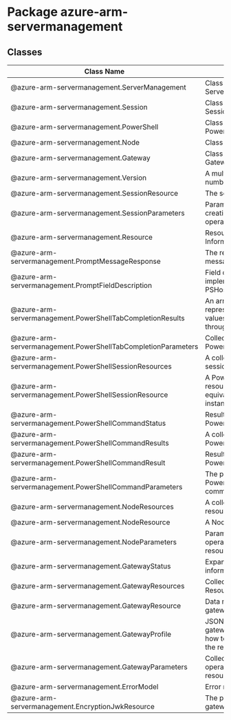 # Package azure-arm-servermanagement
## Classes
| Class Name | Description |
|---|---|
| @azure-arm-servermanagement.ServerManagement |Class representing a ServerManagement.|
| @azure-arm-servermanagement.Session |Class representing a Session.|
| @azure-arm-servermanagement.PowerShell |Class representing a PowerShell.|
| @azure-arm-servermanagement.Node |Class representing a Node.|
| @azure-arm-servermanagement.Gateway |Class representing a Gateway.|
| @azure-arm-servermanagement.Version |A multipart-numeric version number.|
| @azure-arm-servermanagement.SessionResource |The session object.|
| @azure-arm-servermanagement.SessionParameters |Parameter collection for creation and other operations on sessions.|
| @azure-arm-servermanagement.Resource |Resource Manager Resource Information.|
| @azure-arm-servermanagement.PromptMessageResponse |The response to a prompt message.|
| @azure-arm-servermanagement.PromptFieldDescription |Field description for the implementation of PSHostUserInterface.Prompt|
| @azure-arm-servermanagement.PowerShellTabCompletionResults |An array of strings representing the different values that can be selected through.|
| @azure-arm-servermanagement.PowerShellTabCompletionParameters |Collection of parameters for PowerShell tab completion.|
| @azure-arm-servermanagement.PowerShellSessionResources |A collection of PowerShell session resources|
| @azure-arm-servermanagement.PowerShellSessionResource |A PowerShell session resource (practically equivalent to a runspace instance).|
| @azure-arm-servermanagement.PowerShellCommandStatus |Result status from invoking a PowerShell command.|
| @azure-arm-servermanagement.PowerShellCommandResults |A collection of results from a PowerShell command.|
| @azure-arm-servermanagement.PowerShellCommandResult |Results from invoking a PowerShell command.|
| @azure-arm-servermanagement.PowerShellCommandParameters |The parameters to a PowerShell script execution command.|
| @azure-arm-servermanagement.NodeResources |A collection of node resource objects.|
| @azure-arm-servermanagement.NodeResource |A Node Resource.|
| @azure-arm-servermanagement.NodeParameters |Parameter collection for operations on arm node resource.|
| @azure-arm-servermanagement.GatewayStatus |Expanded gateway status information.|
| @azure-arm-servermanagement.GatewayResources |Collection of Gateway Resources.|
| @azure-arm-servermanagement.GatewayResource |Data model for an arm gateway resource.|
| @azure-arm-servermanagement.GatewayProfile |JSON properties that the gateway service uses know how to communicate with the resource.|
| @azure-arm-servermanagement.GatewayParameters |Collection of parameters for operations on a gateway resource.|
| @azure-arm-servermanagement.ErrorModel |Error message.|
| @azure-arm-servermanagement.EncryptionJwkResource |The public key of the gateway.|
